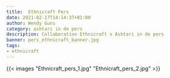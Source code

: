 ```yaml
---
title:  Ethnicraft Pers
date: 2021-02-17T14:14:37+01:00
author: Wendy Guns
category: ashtari in de pers
description: Collaboration Ethnicraft x Ashtari in de pers
banner: pers_ethnicraft_banner.jpg
tags:
- ethnicraft
---
```


{{< images "Ethnicraft_pers_1.jpg" "Ethnicraft_pers_2.jpg" >}}
